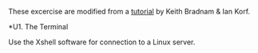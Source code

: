 These excercise are modified from a [tutorial](http://korflab.ucdavis.edu/Unix_and_Perl/current.html) by Keith Bradnam & Ian Korf.


*U1. The Terminal

Use the Xshell software for connection to a Linux server.


